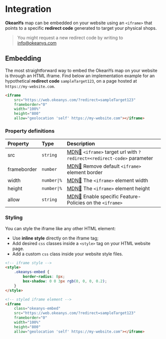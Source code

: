 # Integration

**OkeanYs** map can be embedded on your website using an `<iframe>` that points to a specific **redirect code** generated to target your physical shops.

> You might request a new redirect code by writing to info@okeanys.com

## Embedding

The most straightforward way to embed the OkeanYs map on your website is through an HTML iframe.
Find below an implementation example for an hypothetical **redirect code** `sampleTarget123`, on a page hosted at `https://my-website.com`.

```html
<iframe
	src="https://web.okeanys.com/?redirect=sampleTarget123"
	frameborder="0"
	width="100%"
	height="800"
	allow="geolocation 'self' https://my-website.com"></iframe>
```

### Property definitions

| Property    | Type        | Description                                                                                                                                         |
| :---------- | :---------- | :-------------------------------------------------------------------------------------------------------------------------------------------------- |
| src         | `string`    | [MDN📄](https://developer.mozilla.org/en-US/docs/Web/HTML/Element/iframe#attr-src) `<iframe>` target url with `?redirect=<redirect-code>` parameter |
| frameborder | `number`    | [MDN📄](https://developer.mozilla.org/en-US/docs/Web/HTML/Element/iframe#attr-frameborder) Remove default `<iframe>` element border                 |
| width       | `number\|%` | [MDN📄](https://developer.mozilla.org/en-US/docs/Web/HTML/Element/iframe#attr-width) The `<iframe>` element width                                   |
| height      | `number\|%` | [MDN📄](https://developer.mozilla.org/en-US/docs/Web/HTML/Element/iframe#attr-height) The `<iframe>` element height                                 |
| allow       | `string`    | [MDN📄](https://developer.mozilla.org/en-US/docs/Web/HTML/Element/iframe#attr-allow) Enable specific Feature-Policies on the `<iframe>`             |

### Styling

You can style the iframe like any other HTML element:

- Use **inline style** directly on the iframe tag;
- Add desired `css` classes inside a `<style>` tag on your HTML website page.
- Add a custom `css` class inside your website style files.

```html
<!-- iframe style -->
<style>
	.okeanys-embed {
		border-radius: 8px;
		box-shadow: 0 0 3px rgb(0, 0, 0, 0.2);
	}
</style>

<!-- styled iframe element -->
<iframe
	class="okeanys-embed"
	src="https://web.okeanys.com/?redirect=sampleTarget123"
	frameborder="0"
	width="100%"
	height="800"
	allow="geolocation 'self' https://my-website.com"></iframe>
```

